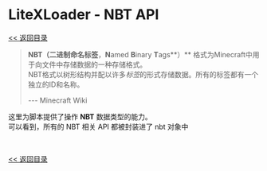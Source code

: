 # LiteXLoader - NBT API

[<< 返回目录](README.md)

> **NBT（二进制命名标签**，**N**amed **B**inary **T**ags**）** 格式为Minecraft中用于向文件中存储数据的一种存储格式。   
> NBT格式以树形结构并配以许多*标签*的形式存储数据。所有的标签都有一个独立的ID和名称。
>
> --- Minecraft Wiki

这里为脚本提供了操作 **NBT** 数据类型的能力。  
可以看到，所有的 NBT 相关 API 都被封装进了 nbt 对象中

<br>

[<< 返回目录](README.md)